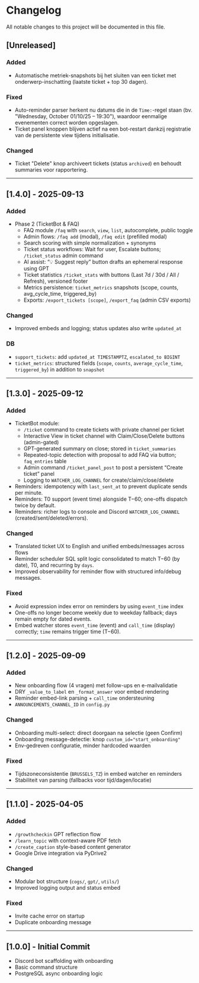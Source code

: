 # Changelog

All notable changes to this project will be documented in this file.

## [Unreleased]

### Added
- Automatische metriek-snapshots bij het sluiten van een ticket met onderwerp-inschatting (laatste ticket + top 30 dagen).

### Fixed
- Auto-reminder parser herkent nu datums die in de `Time:`-regel staan (bv. "Wednesday, October 01/10/25 – 19:30"), waardoor eenmalige evenementen correct worden opgeslagen.
- Ticket panel knoppen blijven actief na een bot-restart dankzij registratie van de persistente view tijdens initialisatie.

### Changed
- Ticket "Delete" knop archiveert tickets (status `archived`) en behoudt summaries voor rapportering.

---

## [1.4.0] - 2025-09-13

### Added
- Phase 2 (TicketBot & FAQ)
  - FAQ module `/faq` with `search`, `view`, `list`, autocomplete, public toggle
  - Admin flows: `/faq add` (modal), `/faq edit` (prefilled modal)
  - Search scoring with simple normalization + synonyms
  - Ticket status workflows: Wait for user, Escalate buttons; `/ticket_status` admin command
  - AI assist: “💡 Suggest reply” button drafts an ephemeral response using GPT
  - Ticket statistics `/ticket_stats` with buttons (Last 7d / 30d / All / Refresh), versioned footer
  - Metrics persistence: `ticket_metrics` snapshots (scope, counts, avg_cycle_time, triggered_by)
  - Exports: `/export_tickets [scope]`, `/export_faq` (admin CSV exports)

### Changed
- Improved embeds and logging; status updates also write `updated_at`

### DB
- `support_tickets`: add `updated_at TIMESTAMPTZ`, `escalated_to BIGINT`
- `ticket_metrics`: structured fields (`scope`, `counts`, `average_cycle_time`, `triggered_by`) in addition to `snapshot`

---

## [1.3.0] - 2025-09-12

### Added
- TicketBot module:
  - `/ticket` command to create tickets with private channel per ticket
  - Interactive View in ticket channel with Claim/Close/Delete buttons (admin-gated)
  - GPT-generated summary on close; stored in `ticket_summaries`
  - Repeated-topic detection with proposal to add FAQ via button; `faq_entries` table
  - Admin command `/ticket_panel_post` to post a persistent “Create ticket” panel
  - Logging to `WATCHER_LOG_CHANNEL` for create/claim/close/delete
- Reminders: idempotency with `last_sent_at` to prevent duplicate sends per minute.
- Reminders: T0 support (event time) alongside T−60; one-offs dispatch twice by default.
- Reminders: richer logs to console and Discord `WATCHER_LOG_CHANNEL` (created/sent/deleted/errors).

### Changed
- Translated ticket UX to English and unified embeds/messages across flows
- Reminder scheduler SQL split logic consolidated to match T−60 (by date), T0, and recurring by `days`.
- Improved observability for reminder flow with structured info/debug messages.

### Fixed
- Avoid expression index error on reminders by using `event_time` index
- One-offs no longer become weekly due to weekday fallback; days remain empty for dated events.
- Embed watcher stores `event_time` (event) and `call_time` (display) correctly; `time` remains trigger time (T−60).

---

## [1.2.0] - 2025-09-09

### Added
- New onboarding flow (4 vragen) met follow-ups en e-mailvalidatie
- DRY `_value_to_label` en `_format_answer` voor embed rendering
- Reminder embed-link parsing + `call_time` ondersteuning
- `ANNOUNCEMENTS_CHANNEL_ID` in `config.py`

### Changed
- Onboarding multi-select: direct doorgaan na selectie (geen Confirm)
- Onboarding message-detectie: knop `custom_id="start_onboarding"`
- Env-gedreven configuratie, minder hardcoded waarden

### Fixed
- Tijdszoneconsistentie (`BRUSSELS_TZ`) in embed watcher en reminders
- Stabiliteit van parsing (fallbacks voor tijd/dagen/locatie)

---

## [1.1.0] - 2025-04-05

### Added
- `/growthcheckin` GPT reflection flow
- `/learn_topic` with context-aware PDF fetch
- `/create_caption` style-based content generator
- Google Drive integration via PyDrive2

### Changed
- Modular bot structure (`cogs/`, `gpt/`, `utils/`)
- Improved logging output and status embed

### Fixed
- Invite cache error on startup
- Duplicate onboarding message

---

## [1.0.0] - Initial Commit

- Discord bot scaffolding with onboarding
- Basic command structure
- PostgreSQL async onboarding logic
